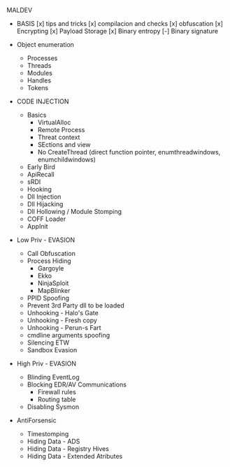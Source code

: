 MALDEV

- BASIS
	[x] tips and tricks
	[x] compilacion and checks
	[x] obfuscation
	[x] Encrypting 
	[x] Payload Storage
	[x] Binary entropy
	[-] Binary signature
	
	

- Object enumeration
	- Processes
	- Threads
	- Modules
	- Handles
	- Tokens

- CODE INJECTION
	- Basics
		- VirtualAlloc
		- Remote Process
		- Threat context
		- SEctions and view
		- No CreateThread (direct function pointer, enumthreadwindows, enumchildwindows)
	- Early Bird
	- ApiRecall
	- sRDI
	- Hooking
	- Dll Injection
	- Dll Hijacking
	- Dll Hollowing / Module Stomping
	- COFF Loader
	- AppInit

- Low Priv - EVASION
	- Call Obfuscation
	- Process Hiding
		- Gargoyle
		- Ekko
		- NinjaSploit
		- MapBlinker
	- PPID Spoofing
	- Prevent 3rd Party dll to be loaded
	- Unhooking - Halo's Gate
	- Unhooking - Fresh copy
	- Unhooking - Perun-s Fart
	- cmdline arguments spoofing
	- Silencing ETW
	- Sandbox Evasion

- High Priv - EVASION
	- Blinding EventLog
	- Blocking EDR/AV Communications
		- Firewall rules
		- Routing table
	- Disabling Sysmon



- AntiForsensic
	- Timestomping
	- Hiding Data - ADS
	- Hiding Data - Registry Hives
	- Hiding Data - Extended Atributes
